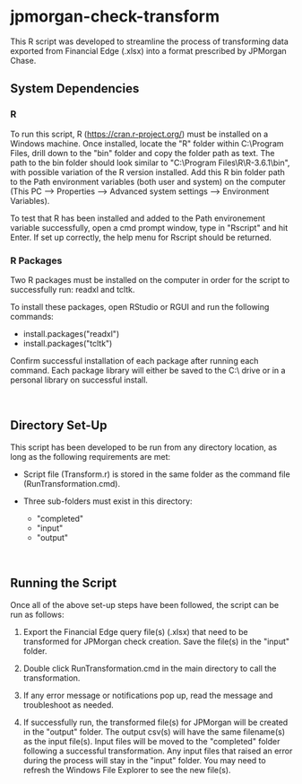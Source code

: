 # jpmorgan-check-transform

This R script was developed to streamline the process of transforming data exported from Financial Edge (.xlsx) into a format prescribed by JPMorgan Chase.

## System Dependencies

### R
To run this script, R (https://cran.r-project.org/) must be installed on a Windows machine. Once installed, locate the "R" folder within C:\Program Files\, drill down to the "bin" folder and copy the folder path as text. The path to the bin folder should look similar to "C:\Program Files\R\R-3.6.1\bin", with possible variation of the R version installed. Add this R bin folder path to the Path environment variables (both user and system) on the computer (This PC --> Properties --> Advanced system settings --> Environment Variables).

To test that R has been installed and added to the Path environement variable successfully, open a cmd prompt window, type in "Rscript" and hit Enter. If set up correctly, the help menu for Rscript should be returned.

### R Packages
Two R packages must be installed on the computer in order for the script to successfully run: readxl and tcltk.

To install these packages, open RStudio or RGUI and run the following commands:

- install.packages("readxl")
- install.packages("tcltk")

Confirm successful installation of each package after running each command. Each package library will either be saved to the C:\ drive or in a personal library on successful install.

<br/>

## Directory Set-Up

This script has been developed to be run from any directory location, as long as the following requirements are met:

- Script file (Transform.r) is stored in the same folder as the command file (RunTransformation.cmd).

- Three sub-folders must exist in this directory:
    * "completed"
    * "input"
    * "output"
    
<br/>

## Running the Script
Once all of the above set-up steps have been followed, the script can be run as follows:

1. Export the Financial Edge query file(s) (.xlsx) that need to be transformed for JPMorgan check creation. Save the file(s) in the "input" folder.

2. Double click RunTransformation.cmd in the main directory to call the transformation.

3. If any error message or notifications pop up, read the message and troubleshoot as needed.

4. If successfully run, the transformed file(s) for JPMorgan will be created in the "output" folder. The output csv(s) will have the same filename(s) as the input file(s). Input files will be moved to the "completed" folder following a successful transformation. Any input files that raised an error during the process will stay in the "input" folder. You may need to refresh the Windows File Explorer to see the new file(s).
